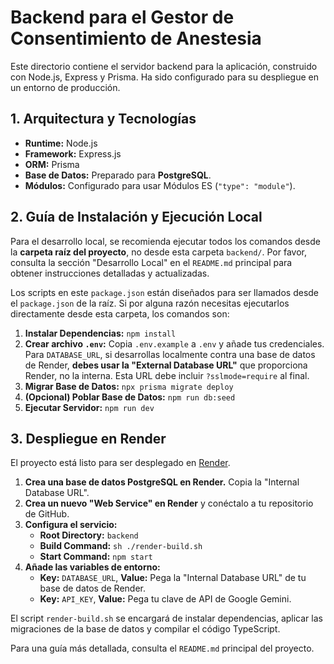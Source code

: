 # Backend para el Gestor de Consentimiento de Anestesia

Este directorio contiene el servidor backend para la aplicación, construido con Node.js, Express y Prisma. Ha sido configurado para su despliegue en un entorno de producción.

## 1. Arquitectura y Tecnologías

- **Runtime:** Node.js
- **Framework:** Express.js
- **ORM:** Prisma
- **Base de Datos:** Preparado para **PostgreSQL**.
- **Módulos:** Configurado para usar Módulos ES (`"type": "module"`).

## 2. Guía de Instalación y Ejecución Local

Para el desarrollo local, se recomienda ejecutar todos los comandos desde la **carpeta raíz del proyecto**, no desde esta carpeta `backend/`. Por favor, consulta la sección "Desarrollo Local" en el `README.md` principal para obtener instrucciones detalladas y actualizadas.

Los scripts en este `package.json` están diseñados para ser llamados desde el `package.json` de la raíz. Si por alguna razón necesitas ejecutarlos directamente desde esta carpeta, los comandos son:

1.  **Instalar Dependencias:** `npm install`
2.  **Crear archivo `.env`:** Copia `.env.example` a `.env` y añade tus credenciales. Para `DATABASE_URL`, si desarrollas localmente contra una base de datos de Render, **debes usar la "External Database URL"** que proporciona Render, no la interna. Esta URL debe incluir `?sslmode=require` al final.
3.  **Migrar Base de Datos:** `npx prisma migrate deploy`
4.  **(Opcional) Poblar Base de Datos:** `npm run db:seed`
5.  **Ejecutar Servidor:** `npm run dev`

## 3. Despliegue en Render

El proyecto está listo para ser desplegado en [Render](https://render.com/).

1.  **Crea una base de datos PostgreSQL en Render.** Copia la "Internal Database URL".
2.  **Crea un nuevo "Web Service" en Render** y conéctalo a tu repositorio de GitHub.
3.  **Configura el servicio:**
    - **Root Directory:** `backend`
    - **Build Command:** `sh ./render-build.sh`
    - **Start Command:** `npm start`
4.  **Añade las variables de entorno:**
    - **Key:** `DATABASE_URL`, **Value:** Pega la "Internal Database URL" de tu base de datos de Render.
    - **Key:** `API_KEY`, **Value:** Pega tu clave de API de Google Gemini.

El script `render-build.sh` se encargará de instalar dependencias, aplicar las migraciones de la base de datos y compilar el código TypeScript.

Para una guía más detallada, consulta el `README.md` principal del proyecto.